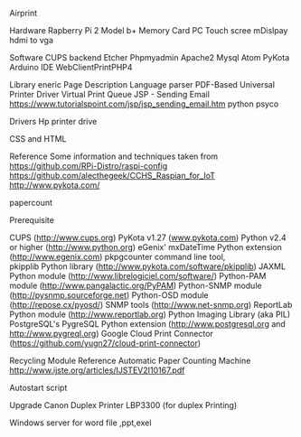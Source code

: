 Airprint

Hardware
Rapberry Pi 2 Model b+
Memory Card
PC 
Touch scree mDislpay
hdmi to vga

Software
CUPS backend
Etcher
Phpmyadmin
Apache2
Mysql
Atom
PyKota
Arduino IDE
WebClientPrintPHP4

Library
eneric Page Description Language parser
PDF-Based Universal Printer Driver
Virtual Print Queue
JSP - Sending Email
https://www.tutorialspoint.com/jsp/jsp_sending_email.htm
python psyco

Drivers
Hp printer drive


CSS and HTML 

Reference
Some information and techniques taken from
https://github.com/RPi-Distro/raspi-config
https://github.com/alecthegeek/CCHS_Raspian_for_IoT
http://www.pykota.com/




papercount






Prerequisite

CUPS (http://www.cups.org)
PyKota v1.27 (www.pykota.com)
Python v2.4 or higher (http://www.python.org)
eGenix' mxDateTime Python extension (http://www.egenix.com)
pkpgcounter command line tool,  
pkipplib Python library (http://www.pykota.com/software/pkipplib)
JAXML Python module (http://www.librelogiciel.com/software/)
Python-PAM module (http://www.pangalactic.org/PyPAM)
Python-SNMP module (http://pysnmp.sourceforge.net)
Python-OSD module (http://repose.cx/pyosd/)
SNMP tools (http://www.net-snmp.org)
ReportLab Python module (http://www.reportlab.org)
Python Imaging Library (aka PIL)
PostgreSQL's PygreSQL Python extension (http://www.postgresql.org and http://www.pygreql.org)
Google Cloud Print Connector (https://github.com/yugn27/cloud-print-connector)


Recycling Module
Reference
Automatic Paper Counting Machine 
http://www.ijste.org/articles/IJSTEV2I10167.pdf



Autostart script


Upgrade
Canon Duplex Printer LBP3300 (for duplex Printing)


Windows server
for word file ,ppt,exel
 
